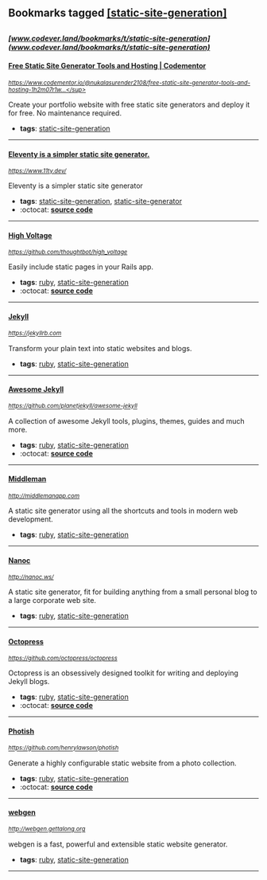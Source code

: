 ## Bookmarks tagged [[static-site-generation]](https://www.codever.land/search?q=[static-site-generation])

_<sup><sup>[www.codever.land/bookmarks/t/static-site-generation](www.codever.land/bookmarks/t/static-site-generation)</sup></sup>_
---
#### [Free Static Site Generator Tools and Hosting | Codementor](https://www.codementor.io/@nukalasurender2108/free-static-site-generator-tools-and-hosting-1h2m07r1w8)
_<sup>https://www.codementor.io/@nukalasurender2108/free-static-site-generator-tools-and-hosting-1h2m07r1w...</sup>_

Create your portfolio website with free static site generators and deploy it for free. No maintenance required.
* **tags**: [static-site-generation](../tagged/static-site-generation.md)
---
#### [Eleventy is a simpler static site generator.](https://www.11ty.dev/)
_<sup>https://www.11ty.dev/</sup>_

Eleventy is a simpler static site generator
* **tags**: [static-site-generation](../tagged/static-site-generation.md), [static-site-generator](../tagged/static-site-generator.md)
* :octocat: **[source code](https://github.com/11ty/eleventy/)**
---
#### [High Voltage](https://github.com/thoughtbot/high_voltage)
_<sup>https://github.com/thoughtbot/high_voltage</sup>_

Easily include static pages in your Rails app.
* **tags**: [ruby](../tagged/ruby.md), [static-site-generation](../tagged/static-site-generation.md)
* :octocat: **[source code](https://github.com/thoughtbot/high_voltage)**
---
#### [Jekyll](https://jekyllrb.com)
_<sup>https://jekyllrb.com</sup>_

Transform your plain text into static websites and blogs.
* **tags**: [ruby](../tagged/ruby.md), [static-site-generation](../tagged/static-site-generation.md)
---
#### [Awesome Jekyll](https://github.com/planetjekyll/awesome-jekyll)
_<sup>https://github.com/planetjekyll/awesome-jekyll</sup>_

A collection of awesome Jekyll tools, plugins, themes, guides and much more.
* **tags**: [ruby](../tagged/ruby.md), [static-site-generation](../tagged/static-site-generation.md)
* :octocat: **[source code](https://github.com/planetjekyll/awesome-jekyll)**
---
#### [Middleman](http://middlemanapp.com)
_<sup>http://middlemanapp.com</sup>_

A static site generator using all the shortcuts and tools in modern web development.
* **tags**: [ruby](../tagged/ruby.md), [static-site-generation](../tagged/static-site-generation.md)
---
#### [Nanoc](http://nanoc.ws/)
_<sup>http://nanoc.ws/</sup>_

A static site generator, fit for building anything from a small personal blog to a large corporate web site.
* **tags**: [ruby](../tagged/ruby.md), [static-site-generation](../tagged/static-site-generation.md)
---
#### [Octopress](https://github.com/octopress/octopress)
_<sup>https://github.com/octopress/octopress</sup>_

Octopress is an obsessively designed toolkit for writing and deploying Jekyll blogs.
* **tags**: [ruby](../tagged/ruby.md), [static-site-generation](../tagged/static-site-generation.md)
* :octocat: **[source code](https://github.com/octopress/octopress)**
---
#### [Photish](https://github.com/henrylawson/photish)
_<sup>https://github.com/henrylawson/photish</sup>_

Generate a highly configurable static website from a photo collection.
* **tags**: [ruby](../tagged/ruby.md), [static-site-generation](../tagged/static-site-generation.md)
* :octocat: **[source code](https://github.com/henrylawson/photish)**
---
#### [webgen](http://webgen.gettalong.org)
_<sup>http://webgen.gettalong.org</sup>_

webgen is a fast, powerful and extensible static website generator.
* **tags**: [ruby](../tagged/ruby.md), [static-site-generation](../tagged/static-site-generation.md)
---
